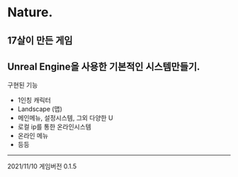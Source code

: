 # Nature.
17살이 만든 게임
----------------
Unreal Engine을 사용한 기본적인 시스템만들기.
----------------
구현된 기능
- 1인칭 캐릭터
- Landscape (맵)
- 메인메뉴, 설정시스템, 그외 다양한 U
- 로컬 ip를 통한 온라인시스템
- 온라인 메뉴
- 등등
 ---------------
 
 2021/11/10 게임버전 0.1.5
